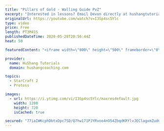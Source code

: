 ```yaml
---
title: "Pillars of Gold - Walling Guide PvZ"
excerpt: "Interested in lessons? Email Devon directly at hushangtutorials@outlook.com ------------------------------------------------------------------------------------------------------- Want to support HuShang Tutorials directly? Patreon is a website where you can contribute a monthly donation that will help"
originalUrl: https://youtube.com/watch?v=I3Sp4sc5Ylc
type: video
price: Free
length: PT3M41S
publishedDateTime: 2020-05-28T20:56:44Z
heat: 50

featuredContent: "<iframe width=\"800\" height=\"500\" frameborder=\"0\" src=\"https://www.youtube.com/embed/I3Sp4sc5Ylc\" allow=\"accelerometer; autoplay; encrypted-media; gyroscope; picture-in-picture\" allowfullscreen></iframe>"

provider:
  name: HuShang Tutorials
  domain: hushangcoaching.com

topics:
  - StarCraft 2
  - Protoss

images:
  - url: https://i.ytimg.com/vi/I3Sp4sc5Ylc/maxresdefault.jpg
    width: 1280
    height: 720
    isCached: true

secured: "77iaIWKcphDbtxDpc7SD/Q7hw171PJYRvoo4nO54ZbqdKRYlvJEClagxmZud6RpNmb4jFMx1Y0RwfAEnNvh8ugkezSPPDOLzSHk6YqsfHComFLyyFEPeI+ILvTpwLxHzCh3R7uYst3ki1X5B0eZrv6Mwb6mePJmpfUsOubJ+pzxhoJsb4udrfbYCIqje8IRzreWRvpPaV/lpZ8uG9Q4S/1BgfHMefzHQOMWdidFviKJ+pR8TOs6myLOOFO6b2rlfZTIZLGS5Kt9jTue1prX+P3+ocf2GcHT0W1M3U3kghexBt/zugvKb/dJq9zWS+Ds774+bK2kPTxIReM1b6pQYkdLvxi72zCzpw3WG6AfoVBWsxsNc1UAYfboaz16nSJEL19jlenA8TbK5Dr9nwJLUQ3PiEg9/E/VxsrpcRWXmB5c=;adjw9bSPvI055QgOwqiUng=="
---
```


